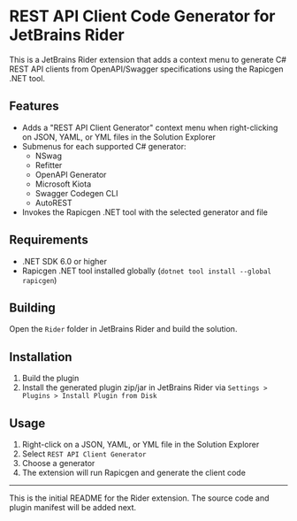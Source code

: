 # REST API Client Code Generator for JetBrains Rider

This is a JetBrains Rider extension that adds a context menu to generate C# REST API clients from OpenAPI/Swagger specifications using the Rapicgen .NET tool.

## Features
- Adds a "REST API Client Generator" context menu when right-clicking on JSON, YAML, or YML files in the Solution Explorer
- Submenus for each supported C# generator:
  - NSwag
  - Refitter
  - OpenAPI Generator
  - Microsoft Kiota
  - Swagger Codegen CLI
  - AutoREST
- Invokes the Rapicgen .NET tool with the selected generator and file

## Requirements
- .NET SDK 6.0 or higher
- Rapicgen .NET tool installed globally (`dotnet tool install --global rapicgen`)

## Building
Open the `Rider` folder in JetBrains Rider and build the solution.

## Installation
1. Build the plugin
2. Install the generated plugin zip/jar in JetBrains Rider via `Settings > Plugins > Install Plugin from Disk`

## Usage
1. Right-click on a JSON, YAML, or YML file in the Solution Explorer
2. Select `REST API Client Generator`
3. Choose a generator
4. The extension will run Rapicgen and generate the client code

---

This is the initial README for the Rider extension. The source code and plugin manifest will be added next.